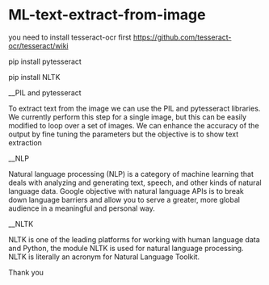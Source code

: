 # ML-text-extract-from-image

you need to install tesseract-ocr first
https://github.com/tesseract-ocr/tesseract/wiki

pip install pytesseract

pip install NLTK

__PIL and pytesseract

To extract text from the image we can use the PIL and pytesseract libraries. We currently perform this step for a single image, but this can be easily modified to loop over a set of images. We can enhance the accuracy of the output by fine tuning the parameters but the objective is to show text extraction

__NLP

Natural language processing (NLP) is a category of machine learning that deals with analyzing and generating text, speech, and other kinds of natural language data. Google objective with natural language APIs is to break down language barriers and allow you to serve a greater, more global audience in a meaningful and personal way.

__NLTK

NLTK is one of the leading platforms for working with human language data and Python, the module NLTK is used for natural language processing. NLTK is literally an acronym for Natural Language Toolkit.

Thank you
